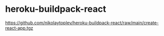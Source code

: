 # heroku-buildpack-react

https://github.com/nikolaytoplev/heroku-buildpack-react/raw/main/create-react-app.tgz
